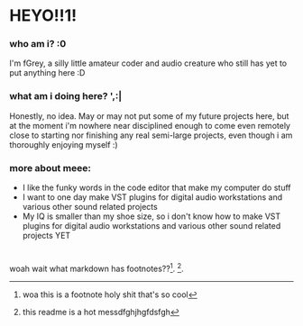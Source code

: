 <h1>HEYO!!1!</h1>
<h3>who am i? :0</h3>
<p>I'm fGrey, a silly little amateur coder and audio creature who still has yet to put anything here :D</p>
<h3>what am i doing here? ',:|</h3>
Honestly, no idea. May or may not put some of my future projects here, but at the moment i'm nowhere near disciplined enough to come even remotely close to starting nor finishing any real semi-large projects, even though i am thoroughly enjoying myself :)
<h3>more about meee:</h3>
<ul>
	<li>I like the funky words in the code editor that make my computer do stuff</li>
	<li>I want to one day make VST plugins for digital audio workstations and various other sound related projects</li>
	<li>My IQ is smaller than my shoe size, so i don't know how to make VST plugins for digital audio workstations and various other sound related projects YET</li>
</ul>
<h1></h1>
<h3></h3>

woah wait what markdown has footnotes??[^1]. [^2].

[^1]: woa this is a footnote holy shit that's so cool
[^2]: this readme is a hot messdfghjhgfdsfgh
